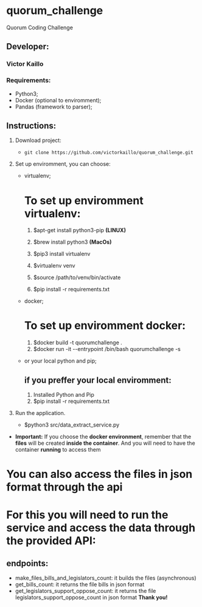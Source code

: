 # quorum_challenge
Quorum Coding Challenge
## Developer:
### Victor Kaillo


### Requirements:

* Python3;
* Docker (optional to enviromment);
* Pandas (framework to parser);


## Instructions:

1. Download project: 
	 - ```git clone https://github.com/victorkaillo/quorum_challenge.git```
	 

2. Set up enviromment, you can choose:
	- virtualenv;
		# To set up enviromment virtualenv:
		1. $apt-get install python3-pip **(LINUX)**
		1. $brew install python3 **(MacOs)**

		2. $pip3 install virtualenv
		3. $virtualenv venv
		4. $source /path/to/venv/bin/activate
		5. $pip install -r requirements.txt

	- docker;
		# To set up enviromment docker:
		1. $docker build -t quorumchallenge .
		2. $docker run -it --entrypoint /bin/bash quorumchallenge -s


	- or your local python and pip;
		## if you preffer your local enviromment:
		1. Installed Python and Pip
		2. $pip install -r requirements.txt

3. Run the application.
	- $python3 src/data_extract_service.py


* **Important:**  If you choose the **docker environment**, remember that the **files** will be created **inside the container**. And you will need to have the container **running** to access them

# You can also access the files in json format through the api
# For this you will need to run the service and access the data through the provided API:
## endpoints:
 - make_files_bills_and_legislators_count: it builds the files (asynchronous)
 - get_bills_count: it returns the file bills in json format
 - get_legislators_support_oppose_count: it returns the file legislators_support_oppose_count in json format
**Thank you!**
